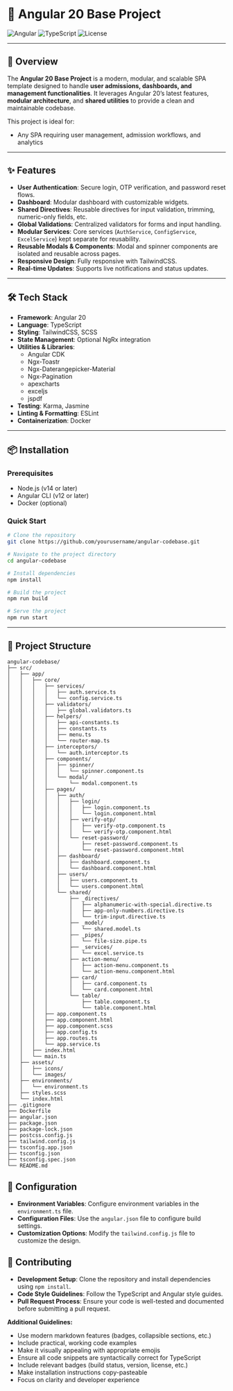 # 🚀 Angular 20 Base Project

![Angular](https://img.shields.io/badge/Angular-20-red?logo=angular&logoColor=white) ![TypeScript](https://img.shields.io/badge/TypeScript-4.9-blue?logo=typescript) ![License](https://img.shields.io/badge/license-MIT-green)

---

## 📌 Overview

The **Angular 20 Base Project** is a modern, modular, and scalable SPA template designed to handle **user admissions, dashboards, and management functionalities**. It leverages Angular 20’s latest features, **modular architecture**, and **shared utilities** to provide a clean and maintainable codebase.

This project is ideal for:
- Any SPA requiring user management, admission workflows, and analytics

---

## ✨ Features

- **User Authentication**: Secure login, OTP verification, and password reset flows.  
- **Dashboard**: Modular dashboard with customizable widgets.  
- **Shared Directives**: Reusable directives for input validation, trimming, numeric-only fields, etc.  
- **Global Validations**: Centralized validators for forms and input handling.  
- **Modular Services**: Core services (`AuthService`, `ConfigService`, `ExcelService`) kept separate for reusability.  
- **Reusable Modals & Components**: Modal and spinner components are isolated and reusable across pages.  
- **Responsive Design**: Fully responsive with TailwindCSS.  
- **Real-time Updates**: Supports live notifications and status updates.  

---

## 🛠️ Tech Stack

- **Framework**: Angular 20  
- **Language**: TypeScript  
- **Styling**: TailwindCSS, SCSS  
- **State Management**: Optional NgRx integration  
- **Utilities & Libraries**:  
  - Angular CDK  
  - Ngx-Toastr  
  - Ngx-Daterangepicker-Material  
  - Ngx-Pagination
  - apexcharts
  - exceljs
  - jspdf
- **Testing**: Karma, Jasmine  
- **Linting & Formatting**: ESLint  
- **Containerization**: Docker  

---
## 📦 Installation

### Prerequisites
- Node.js (v14 or later)
- Angular CLI (v12 or later)
- Docker (optional)

### Quick Start
```bash
# Clone the repository
git clone https://github.com/yourusername/angular-codebase.git

# Navigate to the project directory
cd angular-codebase

# Install dependencies
npm install

# Build the project
npm run build

# Serve the project
npm run start
```

---
## 📁 Project Structure
```
angular-codebase/
├── src/
│   ├── app/
│   │   ├── core/
│   │   │   ├── services/
│   │   │   │   ├── auth.service.ts
│   │   │   │   └── config.service.ts
│   │   │   ├── validators/
│   │   │   │   ├── global.validators.ts
│   │   │   ├── helpers/
│   │   │   │   ├── api-constants.ts
│   │   │   │   ├── constants.ts
│   │   │   │   ├── menu.ts
│   │   │   │   └── router-map.ts
│   │   │   ├── interceptors/
│   │   │   │   └── auth.interceptor.ts
│   │   │   ├── components/
│   │   │   │   ├── spinner/
│   │   │   │   │   └── spinner.component.ts
│   │   │   │   └── modal/
│   │   │   │       └── modal.component.ts
│   │   │   ├── pages/
│   │   │   │   ├── auth/
│   │   │   │   │   ├── login/
│   │   │   │   │   │   ├── login.component.ts
│   │   │   │   │   │   └── login.component.html
│   │   │   │   │   ├── verify-otp/
│   │   │   │   │   │   ├── verify-otp.component.ts
│   │   │   │   │   │   └── verify-otp.component.html
│   │   │   │   │   └── reset-password/
│   │   │   │   │       ├── reset-password.component.ts
│   │   │   │   │       └── reset-password.component.html
│   │   │   │   ├── dashboard/
│   │   │   │   │   ├── dashboard.component.ts
│   │   │   │   │   └── dashboard.component.html
│   │   │   │   ├── users/
│   │   │   │   │   ├── users.component.ts
│   │   │   │   │   └── users.component.html
│   │   │   │   └── shared/
│   │   │   │       ├── _directives/
│   │   │   │       │   ├── alphanumeric-with-special.directive.ts
│   │   │   │       │   ├── app-only-numbers.directive.ts
│   │   │   │       │   └── trim-input.directive.ts
│   │   │   │       ├── _model/
│   │   │   │       │   └── shared.model.ts
│   │   │   │       ├── _pipes/
│   │   │   │       │   └── file-size.pipe.ts
│   │   │   │       ├── _services/
│   │   │   │       │   └── excel.service.ts
│   │   │   │       ├── action-menu/
│   │   │   │       │   ├── action-menu.component.ts
│   │   │   │       │   └── action-menu.component.html
│   │   │   │       ├── card/
│   │   │   │       │   ├── card.component.ts
│   │   │   │       │   └── card.component.html
│   │   │   │       └── table/
│   │   │   │           ├── table.component.ts
│   │   │   │           └── table.component.html
│   │   │   ├── app.component.ts
│   │   │   ├── app.component.html
│   │   │   ├── app.component.scss
│   │   │   ├── app.config.ts
│   │   │   ├── app.routes.ts
│   │   │   └── app.service.ts
│   │   ├── index.html
│   │   └── main.ts
│   ├── assets/
│   │   ├── icons/
│   │   └── images/
│   ├── environments/
│   │   └── environment.ts
│   ├── styles.scss
│   └── index.html
├── .gitignore
├── Dockerfile
├── angular.json
├── package.json
├── package-lock.json
├── postcss.config.js
├── tailwind.config.js
├── tsconfig.app.json
├── tsconfig.json
├── tsconfig.spec.json
└── README.md
```

## 🔧 Configuration
- **Environment Variables**: Configure environment variables in the `environment.ts` file.
- **Configuration Files**: Use the `angular.json` file to configure build settings.
- **Customization Options**: Modify the `tailwind.config.js` file to customize the design.

## 🤝 Contributing
- **Development Setup**: Clone the repository and install dependencies using `npm install`.
- **Code Style Guidelines**: Follow the TypeScript and Angular style guides.
- **Pull Request Process**: Ensure your code is well-tested and documented before submitting a pull request.

**Additional Guidelines:**
- Use modern markdown features (badges, collapsible sections, etc.)
- Include practical, working code examples
- Make it visually appealing with appropriate emojis
- Ensure all code snippets are syntactically correct for TypeScript
- Include relevant badges (build status, version, license, etc.)
- Make installation instructions copy-pasteable
- Focus on clarity and developer experience
